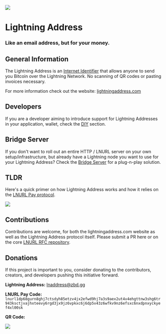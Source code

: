 ![](https://i.imgur.com/uwHlWPC.png)

# Lightning Address

### **Like an email address, but for your money.**

## General Information

The Lightning Address is an [Internet Identifier](https://datatracker.ietf.org/doc/html/rfc5322#section-3.4.1) that allows anyone to send you Bitcoin over the Lightning Network. No scanning of QR codes or pasting invoices necessary.

For more information check out the website: [lightningaddress.com](https://lightningaddress.com)

## Developers

If you are a developer aiming to introduce support for Lightning Addresses in your application, wallet, check the [DIY](./DIY.md) section.

## Bridge Server

If you don't want to roll out an entire HTTP / LNURL server on your own setup/infrastructure, but already have a Lightning node you want to use for your Lightning Address? Check the [Bridge Server](./BRIDGE.md) for a plug-n-play solution.

## TLDR

Here's a quick primer on how Lightning Address works and how it relies on the [LNURL Pay protocol](https://github.com/fiatjaf/lnurl-rfc/blob/master/lnurl-pay.md).

![](https://i.imgur.com/DIV5q8q.png)

## Contributions

Contributions are welcome, for both the lightningaddress.com website as well as the Lightning Address protocol itself. Please submit a PR here or on the core [LNURL RFC repository](https://github.com/fiatjaf/lnurl-rfc).

## Donations

If this project is important to you, consider donating to the contributors, creators, and developers pushing this initiative forward.

**Lightning Address:** lnaddress@zbd.gg

**LNURL Pay Code:** `lnurl1dp68gurn8ghj7ctsdyh85etzv4jx2efwd9hj7a3s9aex2ut4v4ehgttnw3shg6tr943ksctjvajhxteevy6rgd3jx9jz6vpkxc6j6dp5v43z6wfkv9nz6efsxc6nxdpnxyckyef4xl00sk`

**QR Code:**

![](https://i.imgur.com/0d5bDyX.png)

